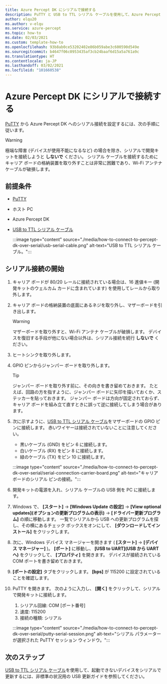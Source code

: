 ```yaml
---
title: Azure Percept DK にシリアルで接続する
description: PuTTY と USB to TTL シリアル ケーブルを使用して、Azure Percept DK へのシリアル接続を設定する方法について説明します
author: elqu20
ms.author: v-elqu
ms.service: azure-percept
ms.topic: how-to
ms.date: 02/03/2021
ms.custom: template-how-to
ms.openlocfilehash: 93b8ab0ce53202402e86b059abe3c600590d549e
ms.sourcegitcommit: b4647f06c0953435af3cb24baaf6d15a5a761a9c
ms.translationtype: HT
ms.contentlocale: ja-JP
ms.lasthandoff: 03/02/2021
ms.locfileid: "101660538"
---
```

# <a name="connect-to-your-azure-percept-dk-over-serial"></a>Azure Percept DK にシリアルで接続する

[PuTTY](https://www.chiark.greenend.org.uk/~sgtatham/putty/latest.html) から Azure Percept DK へのシリアル接続を設定するには、次の手順に従います。

> [!WARNING]
> 極端な障害 (デバイスが使用不能になるなど) の場合を除き、シリアルで開発キットを接続しようと **しないで** ください。 シリアル ケーブルを接続するためにキャリア ボードの格納装置を取り外すことは非常に困難であり、Wi-Fi アンテナ ケーブルが破損します。

## <a name="prerequisites"></a>前提条件

- [PuTTY](https://www.chiark.greenend.org.uk/~sgtatham/putty/latest.html)
- ホスト PC
- Azure Percept DK
- [USB to TTL シリアル ケーブル](https://www.adafruit.com/product/954)

    :::image type="content" source="./media/how-to-connect-to-percept-dk-over-serial/usb-serial-cable.png" alt-text="USB to TTL シリアル ケーブル。":::

## <a name="initiate-the-serial-connection"></a>シリアル接続の開始

1. キャリア ボードが 80/20 レールに接続されている場合は、16 進値キー (開発キットのウェルカム カードに含まれています) を使用してレールから取り外します。

1. キャリア ボードの格納装置の底面にあるネジを取り外し、マザーボードを引き出します。

    > [!WARNING]
    > マザーボードを取り外すと、Wi-Fi アンテナ ケーブルが破損します。 デバイスを復旧する手段が他にない場合以外は、シリアル接続を続行 **しないで** ください。

1. ヒートシンクを取り外します。

1. GPIO ピンからジャンパー ボードを取り外します。

    > [!TIP]
    > ジャンパー ボードを取り外す前に、その向きを書き留めておきます。 たとえば、回路の方を指すように、ジャンパー ボードに矢印を描いておくか、ステッカーを貼っておきます。 ジャンパー ボードは方向が固定されておらず、キャリア ボードを組み立て直すときに誤って逆に接続してしまう場合があります。

1. 次に示すように、[USB to TTL シリアル ケーブル](https://www.adafruit.com/product/954)をマザーボードの GPIO ピンに接続します。 赤いワイヤーは接続されていないことに注意してください。

    - 黒いケーブル (GND) をピン 6 に接続します。
    - 白いケーブル (RX) をピン 8 に接続します。
    - 緑のケーブル (TX) をピン 10 に接続します。

    :::image type="content" source="./media/how-to-connect-to-percept-dk-over-serial/serial-connection-carrier-board.png" alt-text="キャリア ボードのシリアル ピンの接続。":::

1. 開発キットの電源を入れ、シリアル ケーブルの USB 側を PC に接続します。

1. Windows で、 **[スタート]**  ->  **[Windows Update の設定]**  ->  **[View optional updates]\(オプションの更新プログラムの表示\)**  ->  **[ドライバー更新プログラム]** の順に移動します。 一覧でシリアルから USB への更新プログラムを探し、その横にあるチェック ボックスをオンにして、 **[ダウンロードしてインストール]** をクリックします。  

1. 次に、Windows デバイス マネージャーを開きます ( **[スタート]**  ->  **[デバイス マネージャー]** )。 **[ポート]** に移動し、 **[USB to UART]\(USB から UART へ\)** をクリックして、 **[プロパティ]** を開きます。 デバイスが接続されている COM ポートを書き留めておきます。

1. **[ポートの設定]** タブをクリックします。 **[bps]** が 115200 に設定されていることを確認します。

1. PuTTY を開きます。 次のように入力し、 **[開く]** をクリックして、シリアルで開発キットに接続します。

    1. シリアル回線: COM [ポート番号]
    1. 速度: 115200
    1. 接続の種類: シリアル

    :::image type="content" source="./media/how-to-connect-to-percept-dk-over-serial/putty-serial-session.png" alt-text="シリアル パラメーターが選択された PuTTY セッション ウィンドウ。":::

## <a name="next-steps"></a>次のステップ

[USB to TTL シリアル ケーブル](https://www.adafruit.com/product/954)を使用して、起動できないデバイスをシリアルで更新するには、非標準の状況用の USB 更新ガイドを参照してください。

[comment]: # (使用可能な場合は、USB 更新ガイドへのリンクを追加します。)